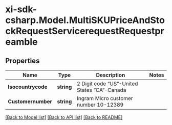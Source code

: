 # xi-sdk-csharp.Model.MultiSKUPriceAndStockRequestServicerequestRequestpreamble

## Properties

Name | Type | Description | Notes
------------ | ------------- | ------------- | -------------
**Isocountrycode** | **string** | 2 Digit code “US”-United States “CA”-Canada | 
**Customernumber** | **string** | Ingram Micro customer number 10-12389 | 

[[Back to Model list]](../README.md#documentation-for-models) [[Back to API list]](../README.md#documentation-for-api-endpoints) [[Back to README]](../README.md)

